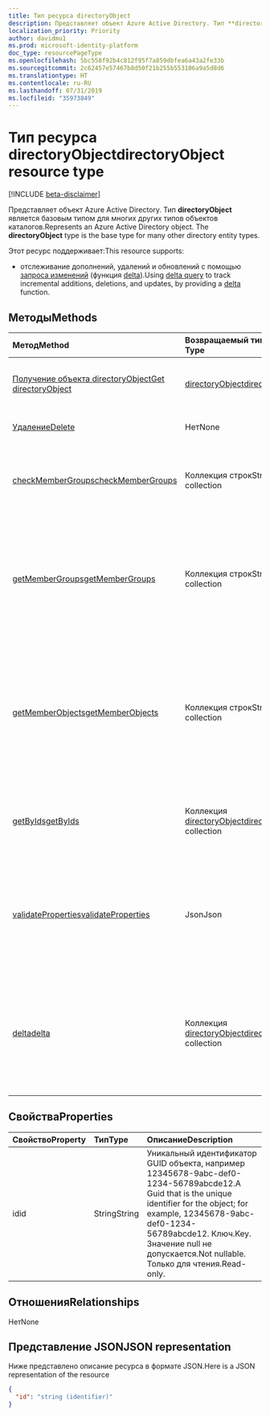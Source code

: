 ```yaml
---
title: Тип ресурса directoryObject
description: Представляет объект Azure Active Directory. Тип **directoryObject** является базовым типом для многих других типов объектов каталогов.
localization_priority: Priority
author: davidmu1
ms.prod: microsoft-identity-platform
doc_type: resourcePageType
ms.openlocfilehash: 5bc558f92b4c812f95f7a859dbfea6a43a2fe33b
ms.sourcegitcommit: 2c62457e57467b8d50f21b255b553106a9a5d8d6
ms.translationtype: HT
ms.contentlocale: ru-RU
ms.lasthandoff: 07/31/2019
ms.locfileid: "35973849"
---
```

# <a name="directoryobject-resource-type"></a><span data-ttu-id="7d719-104">Тип ресурса directoryObject</span><span class="sxs-lookup"><span data-stu-id="7d719-104">directoryObject resource type</span></span>

[!INCLUDE [beta-disclaimer](../../includes/beta-disclaimer.md)]

<span data-ttu-id="7d719-p102">Представляет объект Azure Active Directory. Тип **directoryObject** является базовым типом для многих других типов объектов каталогов.</span><span class="sxs-lookup"><span data-stu-id="7d719-p102">Represents an Azure Active Directory object. The **directoryObject** type is the base type for many other directory entity types.</span></span>

<span data-ttu-id="7d719-107">Этот ресурс поддерживает:</span><span class="sxs-lookup"><span data-stu-id="7d719-107">This resource supports:</span></span>

- <span data-ttu-id="7d719-108">отслеживание дополнений, удалений и обновлений с помощью [запроса изменений](/graph/delta-query-overview) (функция [delta](../api/directoryobject-delta.md)).</span><span class="sxs-lookup"><span data-stu-id="7d719-108">Using [delta query](/graph/delta-query-overview) to track incremental additions, deletions, and updates, by providing a [delta](../api/directoryobject-delta.md) function.</span></span>

## <a name="methods"></a><span data-ttu-id="7d719-109">Методы</span><span class="sxs-lookup"><span data-stu-id="7d719-109">Methods</span></span>

| <span data-ttu-id="7d719-110">Метод</span><span class="sxs-lookup"><span data-stu-id="7d719-110">Method</span></span>       | <span data-ttu-id="7d719-111">Возвращаемый тип</span><span class="sxs-lookup"><span data-stu-id="7d719-111">Return Type</span></span>  |<span data-ttu-id="7d719-112">Описание</span><span class="sxs-lookup"><span data-stu-id="7d719-112">Description</span></span>|
|:---------------|:--------|:----------|
|[<span data-ttu-id="7d719-113">Получение объекта directoryObject</span><span class="sxs-lookup"><span data-stu-id="7d719-113">Get directoryObject</span></span>](../api/directoryobject-get.md) | [<span data-ttu-id="7d719-114">directoryObject</span><span class="sxs-lookup"><span data-stu-id="7d719-114">directoryObject</span></span>](directoryobject.md) |<span data-ttu-id="7d719-115">Чтение свойств объекта каталога.</span><span class="sxs-lookup"><span data-stu-id="7d719-115">Read the properties  of a directory object.</span></span>|
|[<span data-ttu-id="7d719-116">Удаление</span><span class="sxs-lookup"><span data-stu-id="7d719-116">Delete</span></span>](../api/directoryobject-delete.md) | <span data-ttu-id="7d719-117">Нет</span><span class="sxs-lookup"><span data-stu-id="7d719-117">None</span></span> |<span data-ttu-id="7d719-118">Удаление объекта каталога.</span><span class="sxs-lookup"><span data-stu-id="7d719-118">Delete a directory object.</span></span> |
|[<span data-ttu-id="7d719-119">checkMemberGroups</span><span class="sxs-lookup"><span data-stu-id="7d719-119">checkMemberGroups</span></span>](../api/directoryobject-checkmembergroups.md)|<span data-ttu-id="7d719-120">Коллекция строк</span><span class="sxs-lookup"><span data-stu-id="7d719-120">String collection</span></span>|<span data-ttu-id="7d719-p103">Проверка членства в списке групп. Это транзитивная проверка.</span><span class="sxs-lookup"><span data-stu-id="7d719-p103">Check for membership in a list of groups. The check is transitive.</span></span>|
|[<span data-ttu-id="7d719-123">getMemberGroups</span><span class="sxs-lookup"><span data-stu-id="7d719-123">getMemberGroups</span></span>](../api/directoryobject-getmembergroups.md)|<span data-ttu-id="7d719-124">Коллекция строк</span><span class="sxs-lookup"><span data-stu-id="7d719-124">String collection</span></span>|<span data-ttu-id="7d719-p104">Возвращает все группы, в которых состоит пользователь, группа или объект каталога. Это транзитивная проверка.</span><span class="sxs-lookup"><span data-stu-id="7d719-p104">Return all the groups that the user, group, or directory object is a member of. The check is transitive.</span></span>|
|[<span data-ttu-id="7d719-127">getMemberObjects</span><span class="sxs-lookup"><span data-stu-id="7d719-127">getMemberObjects</span></span>](../api/directoryobject-getmemberobjects.md)|<span data-ttu-id="7d719-128">Коллекция строк</span><span class="sxs-lookup"><span data-stu-id="7d719-128">String collection</span></span>| <span data-ttu-id="7d719-p105">Возвращает все группы и роли каталога, участником которых является пользователь, группа или объект каталога. Это транзитивная проверка.</span><span class="sxs-lookup"><span data-stu-id="7d719-p105">Return all of the groups and directory roles that the user, group, or directory object is a member of. The check is transitive.</span></span> |
|[<span data-ttu-id="7d719-131">getByIds</span><span class="sxs-lookup"><span data-stu-id="7d719-131">getByIds</span></span>](../api/directoryobject-getbyids.md) | <span data-ttu-id="7d719-132">Коллекция [directoryObject](directoryobject.md)</span><span class="sxs-lookup"><span data-stu-id="7d719-132">[directoryObject](directoryobject.md) collection</span></span> | <span data-ttu-id="7d719-133">Получение набора объектов каталога на основе указанных идентификаторов.</span><span class="sxs-lookup"><span data-stu-id="7d719-133">Get a set of directory objects based on a set of supplied ids.</span></span> |
|[<span data-ttu-id="7d719-134">validateProperties</span><span class="sxs-lookup"><span data-stu-id="7d719-134">validateProperties</span></span>](../api/directoryobject-validateproperties.md)|<span data-ttu-id="7d719-135">Json</span><span class="sxs-lookup"><span data-stu-id="7d719-135">Json</span></span>| <span data-ttu-id="7d719-136">Проверка соответствия отображаемого имени или почтового псевдонима группы Office 365 политикам именования.</span><span class="sxs-lookup"><span data-stu-id="7d719-136">Validate an Office 365 group's display name or mail nickname complies with naming policies.</span></span> |
|[<span data-ttu-id="7d719-137">delta</span><span class="sxs-lookup"><span data-stu-id="7d719-137">delta</span></span>](../api/directoryobject-delta.md)|<span data-ttu-id="7d719-138">Коллекция [directoryObject](directoryobject.md)</span><span class="sxs-lookup"><span data-stu-id="7d719-138">[directoryObject](directoryobject.md) collection</span></span>| <span data-ttu-id="7d719-139">Получение добавочных изменений для объектов каталога.</span><span class="sxs-lookup"><span data-stu-id="7d719-139">Get incremental changes for directory objects.</span></span> <span data-ttu-id="7d719-140">Поддерживает фильтрацию по производному типу.</span><span class="sxs-lookup"><span data-stu-id="7d719-140">Supports filtering by derrived type.</span></span> |

## <a name="properties"></a><span data-ttu-id="7d719-141">Свойства</span><span class="sxs-lookup"><span data-stu-id="7d719-141">Properties</span></span>

| <span data-ttu-id="7d719-142">Свойство</span><span class="sxs-lookup"><span data-stu-id="7d719-142">Property</span></span>   | <span data-ttu-id="7d719-143">Тип</span><span class="sxs-lookup"><span data-stu-id="7d719-143">Type</span></span> |<span data-ttu-id="7d719-144">Описание</span><span class="sxs-lookup"><span data-stu-id="7d719-144">Description</span></span>|
|:---------------|:--------|:----------|
|<span data-ttu-id="7d719-145">id</span><span class="sxs-lookup"><span data-stu-id="7d719-145">id</span></span>|<span data-ttu-id="7d719-146">String</span><span class="sxs-lookup"><span data-stu-id="7d719-146">String</span></span>|<span data-ttu-id="7d719-147">Уникальный идентификатор GUID объекта, например 12345678-9abc-def0-1234-56789abcde12.</span><span class="sxs-lookup"><span data-stu-id="7d719-147">A Guid that is the unique identifier for the object; for example, 12345678-9abc-def0-1234-56789abcde12.</span></span> <span data-ttu-id="7d719-148">Ключ.</span><span class="sxs-lookup"><span data-stu-id="7d719-148">Key.</span></span> <span data-ttu-id="7d719-149">Значение null не допускается.</span><span class="sxs-lookup"><span data-stu-id="7d719-149">Not nullable.</span></span> <span data-ttu-id="7d719-150">Только для чтения.</span><span class="sxs-lookup"><span data-stu-id="7d719-150">Read-only.</span></span>|

## <a name="relationships"></a><span data-ttu-id="7d719-151">Отношения</span><span class="sxs-lookup"><span data-stu-id="7d719-151">Relationships</span></span>

<span data-ttu-id="7d719-152">Нет</span><span class="sxs-lookup"><span data-stu-id="7d719-152">None</span></span>

## <a name="json-representation"></a><span data-ttu-id="7d719-153">Представление JSON</span><span class="sxs-lookup"><span data-stu-id="7d719-153">JSON representation</span></span>

<span data-ttu-id="7d719-154">Ниже представлено описание ресурса в формате JSON.</span><span class="sxs-lookup"><span data-stu-id="7d719-154">Here is a JSON representation of the resource</span></span>

<!-- {
  "blockType": "resource",
  "optionalProperties": [

  ],
  "keyProperty": "id",
  "@odata.type": "microsoft.graph.directoryObject",
  "openType": true
}-->

```json
{
  "id": "string (identifier)"
}

```

<!-- uuid: 8fcb5dbc-d5aa-4681-8e31-b001d5168d79
2015-10-25 14:57:30 UTC -->
<!--
{
  "type": "#page.annotation",
  "description": "directoryObject resource",
  "keywords": "",
  "section": "documentation",
  "tocPath": "",
  "suppressions": []
}
-->
